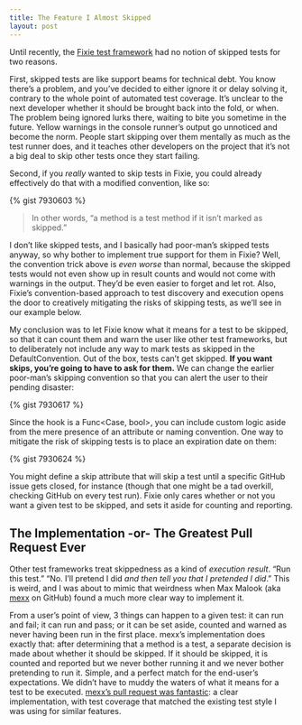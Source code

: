 ```yaml
---
title: The Feature I Almost Skipped
layout: post
---
```

Until recently, the [Fixie test framework](https://github.com/plioi/fixie) had no notion of skipped tests for two reasons.

First, skipped tests are like support beams for technical debt. You know there&#8217;s a problem, and you&#8217;ve decided to either ignore it or delay solving it, contrary to the whole point of automated test coverage. It&#8217;s unclear to the next developer whether it should be brought back into the fold, or when. The problem being ignored lurks there, waiting to bite you sometime in the future. Yellow warnings in the console runner&#8217;s output go unnoticed and become the norm. People start skipping over them mentally as much as the test runner does, and it teaches other developers on the project that it&#8217;s not a big deal to skip other tests once they start failing.

Second, if you _really_ wanted to skip tests in Fixie, you could already effectively do that with a modified convention, like so:

{% gist 7930603 %}

> In other words, &#8220;a method is a test method if it isn&#8217;t marked as skipped.&#8221;

I don&#8217;t like skipped tests, and I basically had poor-man&#8217;s skipped tests anyway, so why bother to implement true support for them in Fixie? Well, the convention trick above is _even worse_ than normal, because the skipped tests would not even show up in result counts and would not come with warnings in the output. They&#8217;d be even easier to forget and let rot. Also, Fixie&#8217;s convention-based approach to test discovery and execution opens the door to creatively mitigating the risks of skipping tests, as we&#8217;ll see in our example below.

My conclusion was to let Fixie know what it means for a test to be skipped, so that it can count them and warn the user like other test frameworks, but to deliberately not include any way to mark tests as skipped in the DefaultConvention. Out of the box, tests can&#8217;t get skipped. **If you want skips, you&#8217;re going to have to ask for them.** We can change the earlier poor-man&#8217;s skipping convention so that you can alert the user to their pending disaster:

{% gist 7930617 %}

Since the hook is a Func<Case, bool>, you can include custom logic aside from the mere presence of an attribute or naming convention. One way to mitigate the risk of skipping tests is to place an expiration date on them:

{% gist 7930624 %}

You might define a skip attribute that will skip a test until a specific GitHub issue gets closed, for instance (though that one might be a tad overkill, checking GitHub on every test run). Fixie only cares whether or not you want a given test to be skipped, and sets it aside for counting and reporting.

## The Implementation -or- The Greatest Pull Request Ever

Other test frameworks treat skippedness as a kind of _execution result_. &#8220;Run this test.&#8221; &#8220;No. I&#8217;ll pretend I did _and then tell you that I pretended I did_.&#8221; This is weird, and I was about to mimic that weirdness when Max Malook (aka [mexx](https://github.com/mexx) on GitHub) found a much more clear way to implement it.

From a user&#8217;s point of view, 3 things can happen to a given test: it can run and fail; it can run and pass; or it can be set aside, counted and warned as never having been run in the first place. mexx&#8217;s implementation does exactly that: after determining that a method is a test, a separate decision is made about whether it should be skipped. If it should be skipped, it is counted and reported but we never bother running it and we never bother pretending to run it. Simple, and a perfect match for the end-user&#8217;s expectations. We didn&#8217;t have to muddy the waters of what it means for a test to be executed. [mexx&#8217;s pull request was fantastic](https://github.com/plioi/fixie/pull/24/files): a clear implementation, with test coverage that matched the existing test style I was using for similar features.